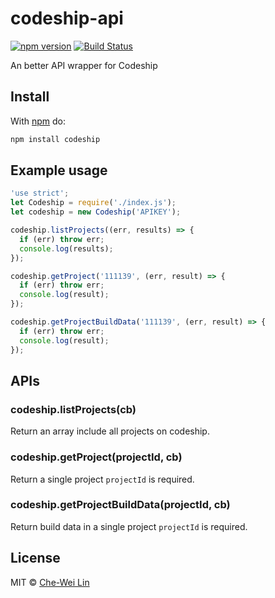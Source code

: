 # codeship-api
[![npm version](https://badge.fury.io/js/codeship.svg)](https://badge.fury.io/js/codeship)
[![Build Status](https://travis-ci.org/John-Lin/codeship-api.svg?branch=master)](https://travis-ci.org/John-Lin/codeship-api)

An better API wrapper for Codeship

## Install

With [npm](https://www.npmjs.com/) do:

```sh
npm install codeship
```

## Example usage

```javascript
'use strict';
let Codeship = require('./index.js');
let codeship = new Codeship('APIKEY');

codeship.listProjects((err, results) => {
  if (err) throw err;
  console.log(results);
});

codeship.getProject('111139', (err, result) => {
  if (err) throw err;
  console.log(result);
});

codeship.getProjectBuildData('111139', (err, result) => {
  if (err) throw err;
  console.log(result);
});

```

## APIs

### codeship.listProjects(cb)
Return an array include all projects on codeship.

### codeship.getProject(projectId, cb)
Return a single project `projectId` is required.

### codeship.getProjectBuildData(projectId, cb)
Return build data in a single project `projectId` is required.

## License
MIT © [Che-Wei Lin](https://github.com/John-Lin)
